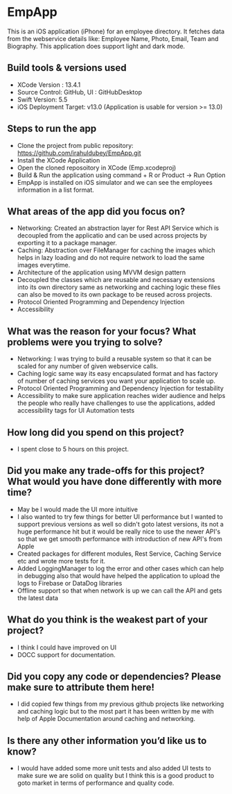 # EmpApp

This is an iOS application (iPhone) for an employee directory. It fetches data from the webservice details like: Employee Name, Photo, Email, Team and Biography. This application does support light and dark mode.

## Build tools & versions used

- XCode Version : 13.4.1
- Source Control: GitHub, UI : GitHubDesktop
- Swift Version: 5.5
- iOS Deployment Target: v13.0 (Application is usable for version >= 13.0)

## Steps to run the app

- Clone the project from public repository: https://github.com/irahuldubey/EmpApp.git 
- Install the XCode Application
- Open the cloned reposoitory in XCode (Emp.xcodeproj)
- Build & Run the application using command + R or Product -> Run Option
- EmpApp is installed on iOS simulator and we can see the employees information in a list format.

## What areas of the app did you focus on?

- Networking: Created an abstraction layer for Rest API Service which is decoupled from the applicatio and can be used across projects by exporting it to a package manager.
- Caching: Abstraction over FileManager for caching the images which helps in lazy loading and do not require network to load the same images everytime.
- Architecture of the application using MVVM design pattern
- Decoupled the classes which are reusable and necessary extensions into its own directory same as networking and caching logic these files can also be moved to its own package to be reused across projects.  
- Protocol Oriented Programming and Dependency Injection
- Accessibility

## What was the reason for your focus? What problems were you trying to solve?

- Networking: I was trying to build a reusable system so that it can be scaled for any number of given webservice calls.
- Caching logic same way its easy encapsulated format and has factory of number of caching services you want your application to scale up.
- Protocol Oriented Programming and Dependency Injection for testability
- Accessibility to make sure application reaches wider audience and helps the people who really have challenges to use the applications, added accessibility tags for UI Automation tests

## How long did you spend on this project?

- I spent close to 5 hours on this project.

## Did you make any trade-offs for this project? What would you have done differently with more time?

- May be I would made the UI more intuitive 
- I also wanted to try few things for better UI performance but I wanted to support previous versions as well so didn't goto latest versions, its not a huge performance hit but it would be really nice to use the newer API's so that we get smooth performance with introduction of new API's from Apple
- Created packages for different modules, Rest Service, Caching Service etc and wrote more tests for it.
- Added LoggingManager to log the error and other cases which can help in debugging also that would have helped the application to upload the logs to Firebase or DataDog libraries
- Offline support so that when network is up we can call the API and gets the latest data

## What do you think is the weakest part of your project?

- I think I could have improved on UI 
- DOCC support for documentation.

## Did you copy any code or dependencies? Please make sure to attribute them here!

- I did copied few things from my previous github projects like networking and caching logic but to the most part it has been written by me with help of Apple Documentation around caching and networking.

## Is there any other information you’d like us to know?

- I would have added some more unit tests and also added UI tests to make sure we are solid on quality but I think this is a good product to goto market in terms of performance and quality code.
